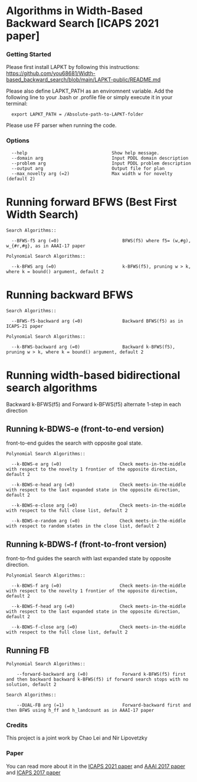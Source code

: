 # Algorithms in Width-Based Backward Search [ICAPS 2021 paper]

### Getting Started ###

Please first install LAPKT by following this instructions: https://github.com/you68681/Width-based_backward_search/blob/main/LAPKT-public/README.md

Please also define LAPKT_PATH as an enviromnent variable. Add the following line to your .bash or .profile file or simply execute it in your terminal:
```
  export LAPKT_PATH = /Absolute-path-to-LAPKT-folder
```

Please use FF parser when running the code.


### Options ###

```
  --help                                Show help message. 
  --domain arg                          Input PDDL domain description
  --problem arg                         Input PDDL problem description
  --output arg                          Output file for plan
  --max_novelty arg (=2)                Max width w for novelty (default 2)
```

# Running forward BFWS (Best First Width Search) #

```
Search Algorithms::

  --BFWS-f5 arg (=0)                        BFWS(f5) where f5= (w,#g), w_{#r,#g}, as in AAAI-17 paper

Polynomial Search Algorithms::
 
  --k-BFWS arg (=0)                         k-BFWS(f5), pruning w > k, where k = bound() argument, default 2
```

# Running backward BFWS #

```
Search Algorithms::

  --BFWS-f5-backward arg (=0)               Backward BFWS(f5) as in ICAPS-21 paper

Polynomial Search Algorithms::
 
  --k-BFWS-backward arg (=0)                Backward k-BFWS(f5), pruning w > k, where k = bound() argument, default 2
```

# Running width-based bidirectional search algorithms #

Backward k-BFWS(f5) and Forward k-BFWS(f5) alternate 1-step in each direction

## Running k-BDWS-e (front-to-end version) #

front-to-end guides the search with opposite goal state.

```
Polynomial Search Algorithms::
 
  --k-BDWS-e arg (=0)                      Check meets-in-the-middle with respect to the novelty 1 frontier of the opposite direction, default 2
  
  --k-BDWS-e-head arg (=0)                 Check meets-in-the-middle with respect to the last expanded state in the opposite direction, default 2
  
  --k-BDWS-e-close arg (=0)                Check meets-in-the-middle with respect to the full close list, default 2
  
  --k-BDWS-e-random arg (=0)               Check meets-in-the-middle with respect to random states in the close list, default 2
```

## Running k-BDWS-f (front-to-front version) ##

front-to-fnd guides the search with last expanded state by opposite direction.

```
Polynomial Search Algorithms::
 
  --k-BDWS-f arg (=0)                      Check meets-in-the-middle with respect to the novelty 1 frontier of the opposite direction, default 2
  
  --k-BDWS-f-head arg (=0)                 Check meets-in-the-middle with respect to the last expanded state in the opposite direction, default 2
  
  --k-BDWS-f-close arg (=0)                Check meets-in-the-middle with respect to the full close list, default 2
```

## Running FB ##

```
Polynomial Search Algorithms::

    --forward-backward arg (=0)             Forward k-BFWS(f5) first and then backward backward k-BFWS(f5) if forward search stops with no solution, default 2

Search Algorithms::

    --DUAL-FB arg (=1)                      Forward-backward first and then BFWS using h_ff and h_landcount as in AAAI-17 paper
```


### Credits ###

This project is a joint work by Chao Lei and Nir Lipovetzky

### Paper ###
You can read more about it in the [ICAPS 2021 paper](https://ojs.aaai.org/index.php/ICAPS/article/view/15965/15776) and [AAAI 2017 paper](http://people.eng.unimelb.edu.au/nlipovetzky/papers/aaai17-BFWS-novelty-exploration.pdf) and [ICAPS 2017 paper](http://people.eng.unimelb.edu.au/nlipovetzky/papers/icaps17-polytime-BFWS.pdf)



  
